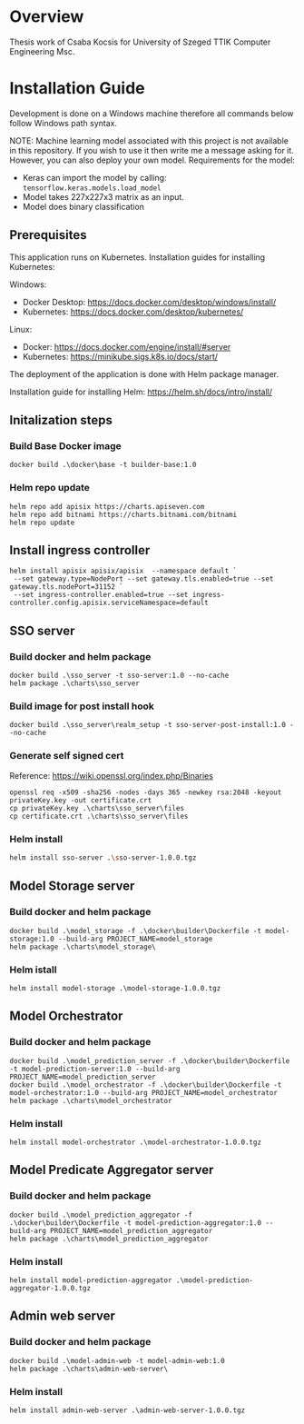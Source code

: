 # Overview
Thesis work of Csaba Kocsis for University of Szeged TTIK Computer Engineering Msc.
# Installation Guide
Development is done on a Windows machine therefore all commands below follow Windows path syntax.

NOTE: Machine learning model associated with this project is not available in this repository.
If you wish to use it then write me a message asking for it. However, you can also deploy your own model.
Requirements for the model:
- Keras can import the model by calling: ```tensorflow.keras.models.load_model```
- Model takes 227x227x3 matrix as an input.
- Model does binary classification
## Prerequisites
This application runs on Kubernetes.
Installation guides for installing Kubernetes:

Windows:
- Docker Desktop: https://docs.docker.com/desktop/windows/install/
- Kubernetes: https://docs.docker.com/desktop/kubernetes/

Linux:
- Docker: https://docs.docker.com/engine/install/#server
- Kubernetes: https://minikube.sigs.k8s.io/docs/start/

The deployment of the application is done with Helm package manager.

Installation guide for installing Helm: https://helm.sh/docs/intro/install/
## Initalization steps
### Build Base Docker image
```pwsh
docker build .\docker\base -t builder-base:1.0
```
### Helm repo update
```pwsh
helm repo add apisix https://charts.apiseven.com
helm repo add bitnami https://charts.bitnami.com/bitnami
helm repo update
```
## Install ingress controller
```pwsh
helm install apisix apisix/apisix  --namespace default `
 --set gateway.type=NodePort --set gateway.tls.enabled=true --set gateway.tls.nodePort=31152 `
 --set ingress-controller.enabled=true --set ingress-controller.config.apisix.serviceNamespace=default
```
## SSO server
### Build docker and helm package
```pwsh
docker build .\sso_server -t sso-server:1.0 --no-cache
helm package .\charts\sso_server
```
### Build image for post install hook
```pwsh
docker build .\sso_server\realm_setup -t sso-server-post-install:1.0 --no-cache
```
### Generate self signed cert
Reference: https://wiki.openssl.org/index.php/Binaries
```pwsh
openssl req -x509 -sha256 -nodes -days 365 -newkey rsa:2048 -keyout privateKey.key -out certificate.crt
cp privateKey.key .\charts\sso_server\files
cp certificate.crt .\charts\sso_server\files
```
### Helm install
```bash
helm install sso-server .\sso-server-1.0.0.tgz
```
## Model Storage server
### Build docker and helm package
```pwsh
docker build .\model_storage -f .\docker\builder\Dockerfile -t model-storage:1.0 --build-arg PROJECT_NAME=model_storage
helm package .\charts\model_storage\
```
### Helm istall
```pwsh
helm install model-storage .\model-storage-1.0.0.tgz
```
## Model Orchestrator
### Build docker and helm package
```pwsh
docker build .\model_prediction_server -f .\docker\builder\Dockerfile -t model-prediction-server:1.0 --build-arg PROJECT_NAME=model_prediction_server
docker build .\model_orchestrator -f .\docker\builder\Dockerfile -t model-orchestrator:1.0 --build-arg PROJECT_NAME=model_orchestrator
helm package .\charts\model_orchestrator
```
### Helm install
```pwsh
helm install model-orchestrator .\model-orchestrator-1.0.0.tgz
```
## Model Predicate Aggregator server
### Build docker and helm package
```pwsh
docker build .\model_prediction_aggregator -f .\docker\builder\Dockerfile -t model-prediction-aggregator:1.0 --build-arg PROJECT_NAME=model_prediction_aggregator
helm package .\charts\model_prediction_aggregator
```
### Helm install
```pwsh
helm install model-prediction-aggregator .\model-prediction-aggregator-1.0.0.tgz
```
## Admin web server
### Build docker and helm package
```pwsh
docker build .\model-admin-web -t model-admin-web:1.0
helm package .\charts\admin-web-server\
```
### Helm install
```pwsh
helm install admin-web-server .\admin-web-server-1.0.0.tgz
```